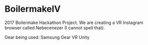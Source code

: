 # BoilermakeIV

2017 Boilermake Hackathon Project. We are creating a VR Instagram browser called Nebecenezer (I cannot spell that).

Gear being used: 
Samsung Gear VR
Unity
